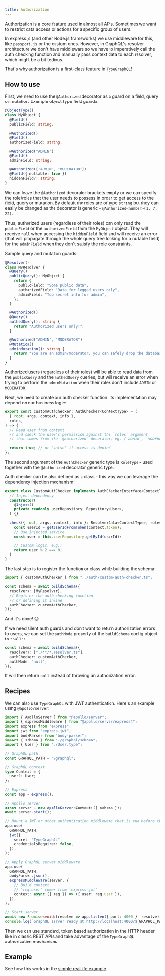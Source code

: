 ```yaml
---
title: Authorization
---
```


Authorization is a core feature used in almost all APIs. Sometimes we want to restrict data access or actions for a specific group of users.

In express.js (and other Node.js frameworks) we use middleware for this, like `passport.js` or the custom ones. However, in GraphQL's resolver architecture we don't have middleware so we have to imperatively call the auth checking function and manually pass context data to each resolver, which might be a bit tedious.

That's why authorization is a first-class feature in `TypeGraphQL`!

## How to use

First, we need to use the `@Authorized` decorator as a guard on a field, query or mutation.
Example object type field guards:

```ts
@ObjectType()
class MyObject {
  @Field()
  publicField: string;

  @Authorized()
  @Field()
  authorizedField: string;

  @Authorized("ADMIN")
  @Field()
  adminField: string;

  @Authorized(["ADMIN", "MODERATOR"])
  @Field({ nullable: true })
  hiddenField?: string;
}
```

We can leave the `@Authorized` decorator brackets empty or we can specify the role/roles that the user needs to possess in order to get access to the field, query or mutation.
By default the roles are of type `string` but they can easily be changed as the decorator is generic - `@Authorized<number>(1, 7, 22)`.

Thus, authorized users (regardless of their roles) can only read the `publicField` or the `authorizedField` from the `MyObject` object. They will receive `null` when accessing the `hiddenField` field and will receive an error (that will propagate through the whole query tree looking for a nullable field) for the `adminField` when they don't satisfy the role constraints.

Sample query and mutation guards:

```ts
@Resolver()
class MyResolver {
  @Query()
  publicQuery(): MyObject {
    return {
      publicField: "Some public data",
      authorizedField: "Data for logged users only",
      adminField: "Top secret info for admin",
    };
  }

  @Authorized()
  @Query()
  authedQuery(): string {
    return "Authorized users only!";
  }

  @Authorized("ADMIN", "MODERATOR")
  @Mutation()
  adminMutation(): string {
    return "You are an admin/moderator, you can safely drop the database ;)";
  }
}
```

Authorized users (regardless of their roles) will be able to read data from the `publicQuery` and the `authedQuery` queries, but will receive an error when trying to perform the `adminMutation` when their roles don't include `ADMIN` or `MODERATOR`.

Next, we need to create our auth checker function. Its implementation may depend on our business logic:

```ts
export const customAuthChecker: AuthChecker<ContextType> = (
  { root, args, context, info },
  roles,
) => {
  // Read user from context
  // and check the user's permission against the `roles` argument
  // that comes from the '@Authorized' decorator, eg. ["ADMIN", "MODERATOR"]

  return true; // or 'false' if access is denied
};
```

The second argument of the `AuthChecker` generic type is `RoleType` - used together with the `@Authorized` decorator generic type.

Auth checker can be also defined as a class - this way we can leverage the dependency injection mechanism:

```ts
export class CustomAuthChecker implements AuthCheckerInterface<ContextType> {
  // Inject dependency
  constructor(
    @Inject()
    private readonly userRepository: Repository<User>,
  ) {}

  check({ root, args, context, info }: ResolverData<ContextType>, roles: string[]) {
    const userId = getUserIdFromToken(context.token);
    // Use injected service
    const user = this.userRepository.getById(userId);

    // Custom logic, e.g.:
    return user % 2 === 0;
  }
}
```

The last step is to register the function or class while building the schema:

```ts
import { customAuthChecker } from "../auth/custom-auth-checker.ts";

const schema = await buildSchema({
  resolvers: [MyResolver],
  // Register the auth checking function
  // or defining it inline
  authChecker: customAuthChecker,
});
```

And it's done! 😉

If we need silent auth guards and don't want to return authorization errors to users, we can set the `authMode` property of the `buildSchema` config object to `"null"`:

```ts
const schema = await buildSchema({
  resolvers: ["./**/*.resolver.ts"],
  authChecker: customAuthChecker,
  authMode: "null",
});
```

It will then return `null` instead of throwing an authorization error.

## Recipes

We can also use `TypeGraphQL` with JWT authentication.
Here's an example using `@apollo/server`:

```ts
import { ApolloServer } from "@apollo/server";
import { expressMiddleware } from "@apollo/server/express4";
import express from "express";
import jwt from "express-jwt";
import bodyParser from "body-parser";
import { schema } from "./graphql/schema";
import { User } from "./User.type";

// GraphQL path
const GRAPHQL_PATH = "/graphql";

// GraphQL context
type Context = {
  user?: User;
};

// Express
const app = express();

// Apollo server
const server = new ApolloServer<Context>({ schema });
await server.start();

// Mount a JWT or other authentication middleware that is run before the GraphQL execution
app.use(
  GRAPHQL_PATH,
  jwt({
    secret: "TypeGraphQL",
    credentialsRequired: false,
  }),
);

// Apply GraphQL server middleware
app.use(
  GRAPHQL_PATH,
  bodyParser.json(),
  expressMiddleware(server, {
    // Build context
    // 'req.user' comes from 'express-jwt'
    context: async ({ req }) => ({ user: req.user }),
  }),
);

// Start server
await new Promise<void>(resolve => app.listen({ port: 4000 }, resolve));
console.log(`GraphQL server ready at http://localhost:4000/${GRAPHQL_PATH}`);
```

Then we can use standard, token based authorization in the HTTP header like in classic REST APIs and take advantage of the `TypeGraphQL` authorization mechanism.

## Example

See how this works in the [simple real life example](https://github.com/MichalLytek/type-graphql/tree/master/examples/authorization).
